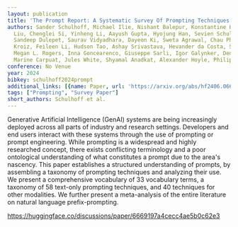 ```yaml
---
layout: publication
title: 'The Prompt Report: A Systematic Survey Of Prompting Techniques'
authors: Sander Schulhoff, Michael Ilie, Nishant Balepur, Konstantine Kahadze, Amanda
  Liu, Chenglei Si, Yinheng Li, Aayush Gupta, Hyojung Han, Sevien Schulhoff, Pranav
  Sandeep Dulepet, Saurav Vidyadhara, Dayeon Ki, Sweta Agrawal, Chau Pham, Gerson
  Kroiz, Feileen Li, Hudson Tao, Ashay Srivastava, Hevander da Costa, Saloni Gupta,
  Megan L. Rogers, Inna Goncearenco, Giuseppe Sarli, Igor Galynker, Denis Peskoff,
  Marine Carpuat, Jules White, Shyamal Anadkat, Alexander Hoyle, Philip Resnik
conference: No Venue
year: 2024
bibkey: schulhoff2024prompt
additional_links: [{name: Paper, url: 'https://arxiv.org/abs/hf2406.06608'}]
tags: ["Prompting", "Survey Paper"]
short_authors: Schulhoff et al.
---
```

Generative Artificial Intelligence (GenAI) systems are being increasingly deployed across all parts of industry and research settings. Developers and end users interact with these systems through the use of prompting or prompt engineering. While prompting is a widespread and highly researched concept, there exists conflicting terminology and a poor ontological understanding of what constitutes a prompt due to the area's nascency. This paper establishes a structured understanding of prompts, by assembling a taxonomy of prompting techniques and analyzing their use. We present a comprehensive vocabulary of 33 vocabulary terms, a taxonomy of 58 text-only prompting techniques, and 40 techniques for other modalities. We further present a meta-analysis of the entire literature on natural language prefix-prompting.

https://huggingface.co/discussions/paper/6669197a4cecc4ae5b0c62e3
